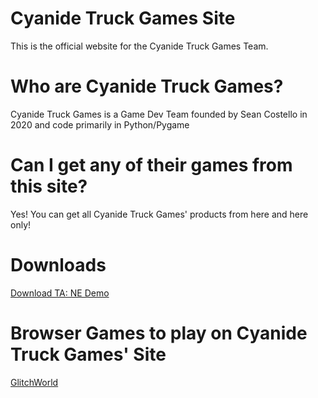 # Cyanide Truck Games Site
This is the official website for the Cyanide Truck Games Team.

# Who are Cyanide Truck Games?
Cyanide Truck Games is a Game Dev Team founded by Sean Costello in 2020 and code primarily in Python/Pygame

# Can I get any of their games from this site?
Yes! You can get all Cyanide Truck Games' products from here and here only!

# Downloads
<a id="raw-url" href="https://raw.githubusercontent.com/Cyanide-Truck-Games/Cyanide-Truck-Games/main/ta_ne_launcher.zip">Download TA: NE Demo</a>

# Browser Games to play on Cyanide Truck Games' Site
<a id="raw-url" href="https://www.cyanidetruckgames/GlitchWorld/App.html">GlitchWorld</a>
